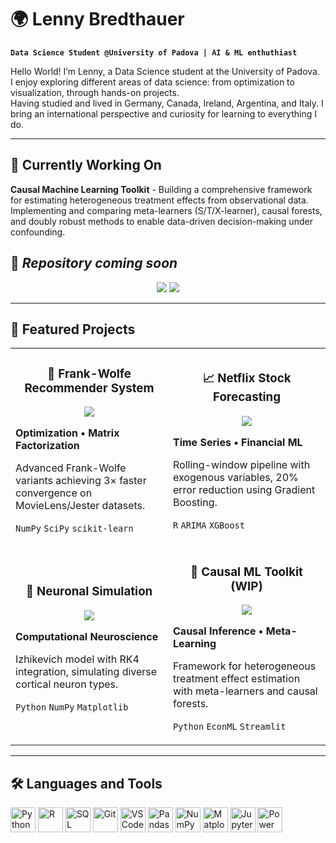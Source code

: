 # 🌍 Lenny Bredthauer

**`Data Science Student @University of Padova | AI & ML enthuthiast`**

Hello World! I’m Lenny, a Data Science student at the University of Padova.  
I enjoy exploring different areas of data science: from optimization to visualization, through hands-on projects.  
Having studied and lived in Germany, Canada, Ireland, Argentina, and Italy. I bring an international perspective and curiosity for learning to everything I do.  

---

## 🚀 Currently Working On

**Causal Machine Learning Toolkit** - Building a comprehensive framework for estimating heterogeneous treatment effects from observational data. Implementing and comparing meta-learners (S/T/X-learner), causal forests, and doubly robust methods to enable data-driven decision-making under confounding.

🔗 *Repository coming soon*
---

<p align="center">
  <a href="mailto:lennart.bredthauer@gmail.com"><img src="https://img.shields.io/badge/Email-D14836?style=flat&logo=gmail&logoColor=white"/></a>
  <a href="https://www.linkedin.com/in/lennart-bredthauer-249b53243/"><img src="https://img.shields.io/badge/LinkedIn-0A66C2?style=flat&logo=linkedin&logoColor=white"/></a>
</p>


---

## 💼 Featured Projects

<table>
  <tr>
    <td width="50%">
      <h3 align="center">🎯 Frank-Wolfe Recommender System</h3>
      <p align="center">
        <a href="https://github.com/Lenny945/frank-wolfe-recommender">
          <img src="https://img.shields.io/badge/View-Repo-blue?style=for-the-badge&logo=github"/>
        </a>
      </p>
      <p><strong>Optimization • Matrix Factorization</strong></p>
      <p>Advanced Frank-Wolfe variants achieving 3× faster convergence on MovieLens/Jester datasets.</p>
      <p><code>NumPy</code> <code>SciPy</code> <code>scikit-learn</code></p>
    </td>
    <td width="50%">
      <h3 align="center">📈 Netflix Stock Forecasting</h3>
      <p align="center">
        <a href="https://github.com/Lenny945/netflix-forecasting-r">
          <img src="https://img.shields.io/badge/View-Repo-blue?style=for-the-badge&logo=github"/>
        </a>
      </p>
      <p><strong>Time Series • Financial ML</strong></p>
      <p>Rolling-window pipeline with exogenous variables, 20% error reduction using Gradient Boosting.</p>
      <p><code>R</code> <code>ARIMA</code> <code>XGBoost</code></p>
    </td>
  </tr>
  <tr>
    <td width="50%">
      <h3 align="center">🧠 Neuronal Simulation</h3>
      <p align="center">
        <a href="link-to-repo">
          <img src="https://img.shields.io/badge/View-Repo-blue?style=for-the-badge&logo=github"/>
        </a>
      </p>
      <p><strong>Computational Neuroscience</strong></p>
      <p>Izhikevich model with RK4 integration, simulating diverse cortical neuron types.</p>
      <p><code>Python</code> <code>NumPy</code> <code>Matplotlib</code></p>
    </td>
    <td width="50%">
      <h3 align="center">🔬 Causal ML Toolkit (WIP)</h3>
      <p align="center">
        <a href="https://github.com/Lenny945/izhikevich-neuron-model">
          <img src="https://img.shields.io/badge/Status-In_Progress-yellow?style=for-the-badge"/>
        </a>
      </p>
      <p><strong>Causal Inference • Meta-Learning</strong></p>
      <p>Framework for heterogeneous treatment effect estimation with meta-learners and causal forests.</p>
      <p><code>Python</code> <code>EconML</code> <code>Streamlit</code></p>
    </td>
  </tr>
</table>


---

## 🛠️ Languages and Tools

<p align="left">
  <img src="https://cdn.jsdelivr.net/gh/devicons/devicon/icons/python/python-original.svg" alt="Python" width="40" height="40"/>
  <img src="https://cdn.jsdelivr.net/gh/devicons/devicon/icons/r/r-original.svg" alt="R" width="40" height="40"/>
  <img src="https://cdn.jsdelivr.net/gh/devicons/devicon/icons/mysql/mysql-original.svg" alt="SQL" width="40" height="40"/>
  <img src="https://cdn.jsdelivr.net/gh/devicons/devicon/icons/git/git-original.svg" alt="Git" width="40" height="40"/>
  <img src="https://cdn.jsdelivr.net/gh/devicons/devicon/icons/vscode/vscode-original.svg" alt="VSCode" width="40" height="40"/>
  <img src="https://cdn.jsdelivr.net/gh/devicons/devicon/icons/pandas/pandas-original.svg" alt="Pandas" width="40" height="40"/>
  <img src="https://cdn.jsdelivr.net/gh/devicons/devicon/icons/numpy/numpy-original.svg" alt="NumPy" width="40" height="40"/>
  <img src="https://cdn.jsdelivr.net/gh/devicons/devicon/icons/matplotlib/matplotlib-original.svg" alt="Matplotlib" width="40" height="40"/>
  <img src="https://cdn.jsdelivr.net/gh/devicons/devicon/icons/jupyter/jupyter-original.svg" alt="Jupyter" width="40" height="40"/>
  <img src="https://img.icons8.com/color/48/power-bi.png" alt="Power BI" width="40" height="40"/>
</p>


#










